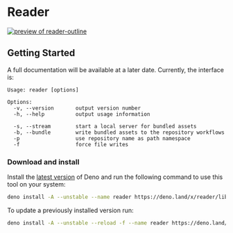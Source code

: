# Reader

[![preview of reader-outline][reader:preview]][reader:landing]

[reader:preview]: https://applic.dev/reader/~/preview/reader-manual-getting-started.png
[reader:landing]: https://applic.dev/reader/manual/getting-started

<!--
> **Disclaimer** –
> This tool was written primarily for the purposes of our documentation pages. For this reason, and because it is still in the experimental stage, we would not recommend using it for other projects at this time. Interfaces, configurations, and file structures may change as we work on them without a major version bump.

<br>
-->

## Getting Started

A full documentation will be available at a later date. Currently, the interface is:

<!--
See our [documentation](https://applic.dev/reader/manual/getting-started) for more details –
-->

```plain
Usage: reader [options]

Options:
  -v, --version       output version number
  -h, --help          output usage information

  -s, --stream        start a local server for bundled assets
  -b, --bundle        write bundled assets to the repository workflows
  -p                  use repository name as path namespace
  -f                  force file writes
```

### Download and install

Install the [latest version][deno:install-latest-version] of Deno and run the following command to use this tool on your system:

```sh
deno install -A --unstable --name reader https://deno.land/x/reader/lib/index.ts
```

To update a previously installed version run:

```sh
deno install -A --unstable --reload -f --name reader https://deno.land/x/reader/lib/index.ts
```

[deno:install-latest-version]: https://github.com/denoland/deno_install#install-latest-version
